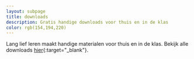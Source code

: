 ```yaml
---
layout: subpage
title: downloads
description: Gratis handige downloads voor thuis en in de klas
color: rgb(154,194,220)
---
```


Lang lief leren maakt handige materialen voor thuis en in de klas. Bekijk alle downloads [hier](https://langliefleren.carrd.co/){:target="_blank"}.
